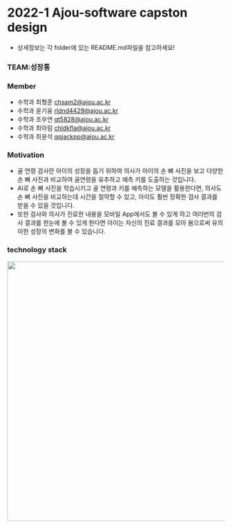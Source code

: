 # 2022-1 Ajou-software capston design
* 상세정보는 각 folder에 있는 README.md파일을 참고하세요!

### TEAM:성장통
### Member
* 수학과 최형준 chsam2@ajou.ac.kr
* 수학과 윤기웅 rldnd4429@ajou.ac.kr
* 수학과 조우연 qt5828@ajou.ac.kr
* 수학과 최아림 chldkfla@ajou.ac.kr
* 수학과 최윤석 qqjackpp@ajou.ac.kr
###

### Motivation
* 골 연령 검사란 아이의 성장을 돕기 위하여 의사가 아이의 손 뼈 사진을 보고 다양한 손 뼈 사진과 비교하여 골연령을 유추하고 예측 키를 도출하는 것입니다.
* AI로 손 뼈 사진을 학습시키고 골 연령과 키를 예측하는 모델을 활용한다면, 의사도 손 뼈 사진을 비교하는데 시간을 절약할 수 있고, 아이도 훨씬 정확한 검사 결과를 받을 수 있을 것입니다.
* 또한 검사와 의사가 진료한 내용을 모바일 App에서도 볼 수 있게 하고 여러번의 검사 결과를 한눈에 볼 수 있게 한다면 아이는 자신의 진료 결과를 모아 봄으로써 유의미한 성장의 변화를 볼 수 있습니다. 
###

### technology stack
<img src="https://user-images.githubusercontent.com/90519259/172032155-d9d942f9-2ff5-4e12-afc3-368c634cee80.png" width="600" heignt="1200"/>
